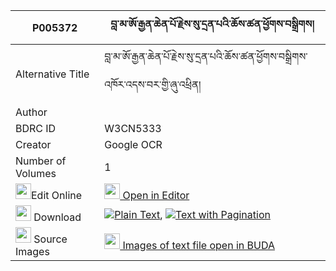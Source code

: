 |P005372|བླ་མ་ཨོ་རྒྱན་ཆེན་པོ་རྗེས་སུ་དྲན་པའི་ཆོས་ཚན་ཕྱོགས་བསྒྲིགས། 
| --- | --- 
|Alternative Title |བླ་མ་ཨོ་རྒྱན་ཆེན་པོ་རྗེས་སུ་དྲན་པའི་ཆོས་ཚན་ཕྱོགས་བསྒྲིགས་འཁོར་འདས་བར་གྱི་ཞུ་འཕྲིན།
|Author | 
|BDRC ID | W3CN5333
|Creator | Google OCR
|Number of Volumes| 1
|<img width="25" src="https://img.icons8.com/color/25/000000/edit-property.png">Edit Online| [<img width="25" src="https://avatars.githubusercontent.com/u/45091458?s=200&v=4"> Open in Editor](http://editor.openpecha.org/P005372)
|<img width="25" src="https://img.icons8.com/fluent/48/000000/download-2.png"/>  Download | [![](https://img.icons8.com/color/20/000000/txt.png)Plain Text](https://github.com/Openpecha/P005372/releases/download/v1/lama_orgyen_chenpo_jesu_drenpa_plain_P005372.zip), [![](https://img.icons8.com/color/20/000000/txt.png)Text with Pagination](https://github.com/Openpecha/P005372/releases/download/v1/lama_orgyen_chenpo_jesu_drenpa_pages_P005372.zip)
|<img width="25" src="https://img.icons8.com/plasticine/100/000000/pictures-folder.png"/>  Source Images | [<img width="25" src="https://library.bdrc.io/icons/BUDA-small.svg"> Images of text file open in BUDA](https://library.bdrc.io/show/bdr:W3CN5333)